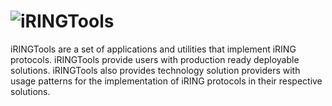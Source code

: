 ![iRINGTools](/iringtools/iringtools/blob/master/images/logo.png?raw=true)
==========

iRINGTools are a set of applications and utilities that implement iRING protocols. iRINGTools provide users with production ready deployable solutions. iRINGTools also provides technology solution providers with usage patterns for the implementation of iRING protocols in their respective solutions.